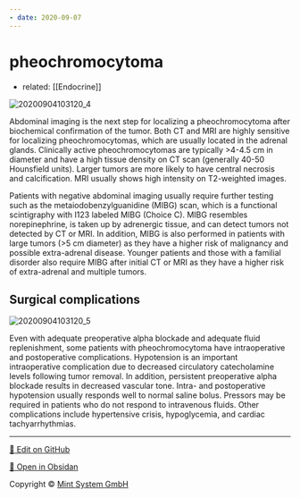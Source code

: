 ```yaml
---
- date: 2020-09-07
---
```


# pheochromocytoma

- related: [[Endocrine]]

![20200904103120_4](https://photos.thisispiggy.com/file/wikiFiles/20200904103120_4.png)

Abdominal imaging is the next step for localizing a pheochromocytoma after biochemical confirmation of the tumor.  Both CT and MRI are highly sensitive for localizing pheochromocytomas, which are usually located in the adrenal glands.  Clinically active pheochromocytomas are typically >4-4.5 cm in diameter and have a high tissue density on CT scan (generally 40-50 Hounsfield units).  Larger tumors are more likely to have central necrosis and calcification.  MRI usually shows high intensity on T2-weighted images.

Patients with negative abdominal imaging usually require further testing such as the metaiodobenzylguanidine (MIBG) scan, which is a functional scintigraphy with I123 labeled MIBG (Choice C).  MIBG resembles norepinephrine, is taken up by adrenergic tissue, and can detect tumors not detected by CT or MRI.  In addition, MIBG is also performed in patients with large tumors (>5 cm diameter) as they have a higher risk of malignancy and possible extra-adrenal disease.  Younger patients and those with a familial disorder also require MIBG after initial CT or MRI as they have a higher risk of extra-adrenal and multiple tumors.

## Surgical complications

![20200904103120_5](https://photos.thisispiggy.com/file/wikiFiles/20200904103120_5.png)

Even with adequate preoperative alpha blockade and adequate fluid replenishment, some patients with pheochromocytoma have intraoperative and postoperative complications.  Hypotension is an important intraoperative complication due to decreased circulatory catecholamine levels following tumor removal.  In addition, persistent preoperative alpha blockade results in decreased vascular tone.  Intra- and postoperative hypotension usually responds well to normal saline bolus.  Pressors may be required in patients who do not respond to intravenous fluids.  Other complications include hypertensive crisis, hypoglycemia, and cardiac tachyarrhythmias.


<hr>

[📝 Edit on GitHub](https://github.com/Mint-System/Knowledge/blob/master/pheochromocytoma.md)

[📂 Open in Obsidan](obsidian://open?vault=Knowledge%20Mint%20System&file=pheochromocytoma.md ':target=_self')

<footer>Copyright © <a href="https://www.mint-system.ch/">Mint System GmbH</a></footer>